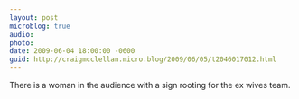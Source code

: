 ```yaml
---
layout: post
microblog: true
audio: 
photo: 
date: 2009-06-04 18:00:00 -0600
guid: http://craigmcclellan.micro.blog/2009/06/05/t2046017012.html
---
```

There is a woman in the audience with a sign rooting for the ex wives team.
